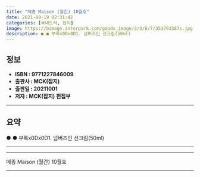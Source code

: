 ```yaml
---
title: "메종 Maison (월간) 10월호"
date: 2021-09-19 02:31:42
categories: [국내도서, 잡지]
image: https://bimage.interpark.com/goods_image/3/3/8/7/353793387s.jpg
description: ● ● 부록x0Dx0D1. 넘버즈인 선크림(50ml)
---
```


## **정보**

- **ISBN : 9771227846009**
- **출판사 : MCK(잡지)**
- **출판일 : 20211001**
- **저자 : MCK(잡지) 편집부**

------



## **요약**

●  ●  부록x0Dx0D1. 넘버즈인 선크림(50ml)

------



------


메종 Maison (월간) 10월호 

------


